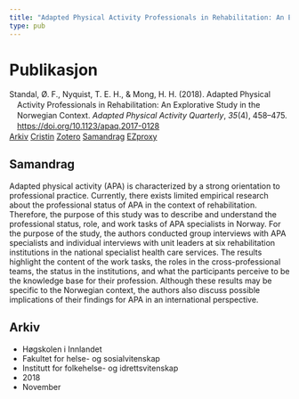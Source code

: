 ```yaml
---
title: "Adapted Physical Activity Professionals in Rehabilitation: An Explorative Study in the Norwegian Context"
type: pub
---
```

<h1>Publikasjon</h1>
<article id="csl-bib-container-PX7QIYTR" class="csl-bib-container">
  <div class="csl-bib-body" style="line-height: 1.35; padding-left: 1em; text-indent:-1em;">
  <div class="csl-entry">Standal, &#xD8;. F., Nyquist, T. E. H., &amp; Mong, H. H. (2018). Adapted Physical Activity Professionals in Rehabilitation: An Explorative Study in the Norwegian Context. <i>Adapted Physical Activity Quarterly</i>, <i>35</i>(4), 458&#x2013;475. <a href="https://doi.org/10.1123/apaq.2017-0128">https://doi.org/10.1123/apaq.2017-0128</a></div>
</div>
  <div class="csl-bib-buttons">
    <a href="#taxonomy-article-PX7QIYTR" class="csl-bib-button">Arkiv</a>
    <a href="https://app.cristin.no/results/show.jsf?id=1634780" alt="Cristin URL" class="csl-bib-button">Cristin</a>
    <a href="http://zotero.org/groups/5022929/items/PX7QIYTR" alt="Zotero URL" class="csl-bib-button">Zotero</a>
    <a href="#abstract-article-PX7QIYTR" class="csl-bib-button">Samandrag</a>
    <a href="http://ezproxy.inn.no/login?url=https://doi.org/10.1123/apaq.2017-0128" class="csl-bib-button">EZproxy</a>
  </div>
  <div id="csl-bib-meta-container-PX7QIYTR"></div>
</article>
<div id="csl-bib-meta-PX7QIYTR" class="csl-bib-meta">
  <article id="abstract-article-PX7QIYTR" class="abstract-article">
    <h1>Samandrag</h1>
    Adapted physical activity (APA) is characterized by a strong orientation to professional practice. Currently, there exists limited empirical research about the professional status of APA in the context of rehabilitation. Therefore, the purpose of this study was to describe and understand the professional status, role, and work tasks of APA specialists in Norway. For the purpose of the study, the authors conducted group interviews with APA specialists and individual interviews with unit leaders at six rehabilitation institutions in the national specialist health care services. The results highlight the content of the work tasks, the roles in the cross-professional teams, the status in the institutions, and what the participants perceive to be the knowledge base for their profession. Although these results may be specific to the Norwegian context, the authors also discuss possible implications of their findings for APA in an international perspective.
  </article>
  <article id="taxonomy-article-PX7QIYTR" class="taxonomy-article">
    <h1>Arkiv</h1>
    <ul>
      <li>Høgskolen i Innlandet</li>
      <li>Fakultet for helse- og sosialvitenskap</li>
      <li>Institutt for folkehelse- og idrettsvitenskap</li>
      <li>2018</li>
      <li>November</li>
    </ul>
  </article>
</div>
